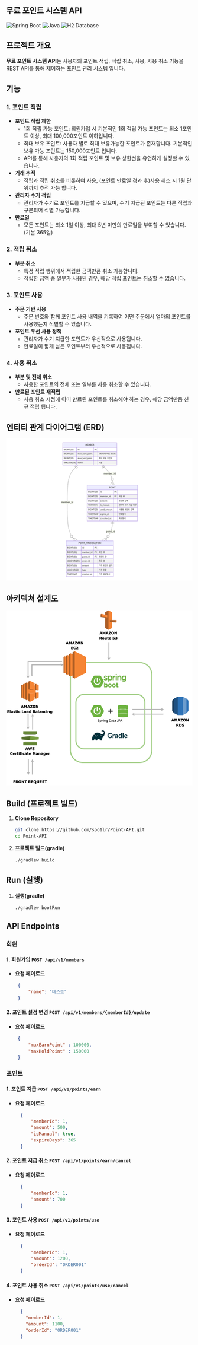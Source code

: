 ## 무료 포인트 시스템 API

![Spring Boot](https://img.shields.io/badge/SpringBoot-3.3.5-brightgreen) ![Java](https://img.shields.io/badge/Java-21-orange) ![H2 Database](https://img.shields.io/badge/Database-H2-blue)


## 프로젝트 개요
**무료 포인트 시스템 API**는 사용자의 포인트 적립, 적립 취소, 사용, 사용 취소 기능을 REST API를 통해 제어하는 포인트 관리 시스템 입니다.


## 기능
### 1. 포인트 적립
- **포인트 적립 제한**
    - 1회 적립 가능 포인트: 회원가입 시 기본적인 1회 적립 가능 포인트는 최소 1포인트 이상, 최대 100,000포인트 이하입니다.
    - 최대 보유 포인트: 사용자 별로 최대 보유가능한 포인트가 존재합니다. 기본적인 보유 가능 포인트는 150,000포인트 입니다.
    - API를 통해 사용자의 1회 적립 포인트 및 보유 상한선을 유연하게 설정할 수 있습니다.
- **거래 추적**
    - 적립과 적립 취소를 비롯하여 사용, (포인트 만료일 경과 후)사용 취소 시 1원 단위까지 추적 가능 합니다.
- **관리자 수기 적립**
    - 관리자가 수기로 포인트를 지급할 수 있으며, 수기 지급된 포인트는 다른 적립과 구분되어 식별 가능합니다.
- **만료일**
    - 모든 포인트는 최소 1일 이상, 최대 5년 미만의 만료일을 부여할 수 있습니다. (기본 365일)

### 2. 적립 취소
- **부분 취소**
    - 특정 적립 행위에서 적립한 금액만큼 취소 가능합니다.
    - 적립한 금액 중 일부가 사용된 경우, 해당 적립 포인트는 취소할 수 없습니다.

### 3. 포인트 사용
- **주문 기반 사용**
    - 주문 번호와 함께 포인트 사용 내역을 기록하여 어떤 주문에서 얼마의 포인트를 사용했는지 식별할 수 있습니다.
- **포인트 우선 사용 정책**
    - 관리자가 수기 지급한 포인트가 우선적으로 사용됩니다.
    - 만료일이 짧게 남은 포인트부터 우선적으로 사용됩니다.

### 4. 사용 취소
- **부분 및 전체 취소**
    - 사용한 포인트의 전체 또는 일부를 사용 취소할 수 있습니다.
- **만료된 포인트 재적립**
    - 사용 취소 시점에 이미 만료된 포인트를 취소해야 하는 경우, 해당 금액만큼 신규 적립 됩니다.

## 엔티티 관계 다이어그램 (ERD)
![ERD 다이어그램](./src/main/resources/docs/Point_API_ERD.png)

## 아키텍처 설계도
![아키텍처 설계도](./src/main/resources/docs/AWS_Architecture.png)

## Build (프로젝트 빌드)
1. **Clone Repository**
   ```bash
   git clone https://github.com/spo1lr/Point-API.git
   cd Point-API
   ```
   
2. **프로젝트 빌드(gradle)**
   ```bash
   ./gradlew build
   ```
   
## Run (실행)
1. **실행(gradle)**
   ```bash
   ./gradlew bootRun
   ```

## API Endpoints
### 회원
#### 1. **회원가입 `POST /api/v1/members`**
- **요청 페이로드**
  ```json
   {
       "name": "테스트"
   }
  ```

#### 2. **포인트 설정 변경 `POST /api/v1/members/{memberId}/update`**
- **요청 페이로드**
  ```json
   {
       "maxEarnPoint" : 100000,
       "maxHoldPoint" : 150000
   }
  ```
### 포인트
#### 1. **포인트 지급 `POST /api/v1/points/earn`**
- **요청 페이로드**
  ```json
    {
        "memberId": 1,
        "amount": 500,
        "isManual": true,
        "expireDays": 365
    }
  ```

#### 2. **포인트 지급 취소 `POST /api/v1/points/earn/cancel`**
- **요청 페이로드**
  ```json
    {
        "memberId": 1,
        "amount": 700
    }
  ```

#### 3. **포인트 사용 `POST /api/v1/points/use`**
- **요청 페이로드**
  ```json
    {
        "memberId": 1,
        "amount": 1200,
        "orderId": "ORDER001"
    }
  ```

#### 4. **포인트 사용 취소 `POST /api/v1/points/use/cancel`**
- **요청 페이로드**
  ```json
    {
      "memberId": 1,
      "amount": 1100,
      "orderId": "ORDER001"
    }
  ```